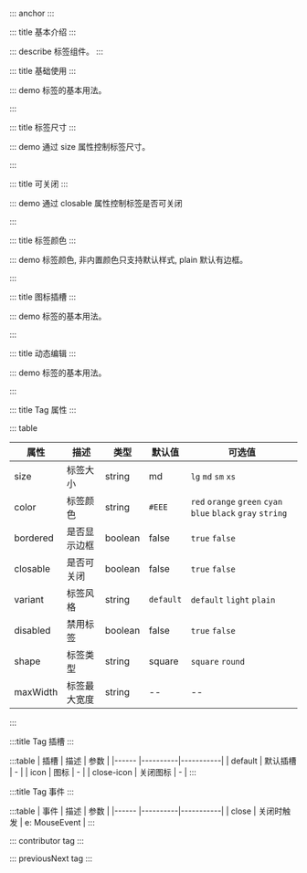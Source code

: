 ::: anchor
:::

::: title 基本介绍
:::

::: describe 标签组件。
:::

::: title 基础使用
:::

::: demo 标签的基本用法。

<template>
<div class="tag-demo">
  <lay-tag>tag</lay-tag>
  <lay-tag bordered color="#FFF">tag</lay-tag>
  <lay-tag closable>tag</lay-tag>
  <lay-tag closable disabled>tag</lay-tag>
  <lay-tag closable max-width="120px" title="超过设置长度省略文本">超过设置长度省略文本</lay-tag>
</div>
</template>

<script>
</script>
<style>
.tag-demo {
  width: 500px;
  display: flex;
  margin-bottom: 15px;
}
.tag-demo .layui-tag{
  margin-right: 15px;
}
</style>

:::

::: title 标签尺寸
:::

::: demo 通过 size 属性控制标签尺寸。

<template>
<div class="tag-demo">
  <lay-tag>default</lay-tag>
  <lay-tag size="lg">tag lg</lay-tag>
  <lay-tag size="md">tag md</lay-tag>
  <lay-tag size="sm">tag sm</lay-tag>
  <lay-tag size="xs">tag xs</lay-tag>
</div>
  <div class="tag-demo">
  <lay-tag><template #icon><lay-icon type="layui-icon-addition" /></template>default</lay-tag>
  <lay-tag size="lg"><template #icon><lay-icon type="layui-icon-addition" /></template>tag lg</lay-tag>
  <lay-tag size="md"><template #icon><lay-icon type="layui-icon-addition" /></template>tag md</lay-tag>
  <lay-tag size="sm"><template #icon><lay-icon type="layui-icon-addition" /></template>tag sm</lay-tag>
  <lay-tag size="xs"><template #icon><lay-icon type="layui-icon-addition" /></template>tag xs</lay-tag>
  </div>
  <div class="tag-demo">
  <lay-tag closable>
    <template #icon><lay-icon type="layui-icon-addition" /></template>
    default
  </lay-tag>
    <lay-tag size="lg" closable>
    <template #icon><lay-icon type="layui-icon-addition" /></template>
    tag lg
  </lay-tag>
    <lay-tag size="md" closable>
    <template #icon><lay-icon type="layui-icon-addition" /></template>
    tag md
  </lay-tag>
  <lay-tag size="sm" closable>
    <template #icon><lay-icon type="layui-icon-addition" /></template>
    tag sm
  </lay-tag>
  <lay-tag size="xs" closable>
    <template #icon><lay-icon type="layui-icon-addition" /></template>
    tag xs
  </lay-tag>
  </div>
</template>

<script>
</script>
<style>
.tag-demo {
  width: 500px;
  display: flex;
  margin-bottom: 15px;
}
.tag-demo .layui-tag{
  margin-right: 15px;
}
</style>

:::

::: title 可关闭
:::

::: demo 通过 closable 属性控制标签是否可关闭

<template>
<div class="tag-demo">
  <lay-tag closable>Tag</lay-tag>
  <lay-tag closable>
    <template #icon><lay-icon type="layui-icon-addition" /></template>
    Tag 2
  </lay-tag>
  <lay-tag closable>
    <template #icon><lay-icon type="layui-icon-addition" /></template>
    自定义关闭图标
    <template #close-icon><lay-icon type="layui-icon-close-fill" /></template>
  </lay-tag>
</div>
</template>

<script>
</script>
<style>
.tag-demo {
  width: 500px;
  display: flex;
  margin-bottom: 15px;
}
.tag-demo .layui-tag{
  margin-right: 15px;
}
</style>

:::

::: title 标签颜色
:::

::: demo 标签颜色, 非内置颜色只支持默认样式, plain 默认有边框。

<template>
  <p class="tag-demo-variant">default:</p>
  <div class="tag-demo">
  <span v-for="color in TAG_COLORS">
  <lay-tag :color="color">Tag</lay-tag>
  </span>
  </div>
  <div class="tag-demo">
  <span v-for="color in TAG_COLORS">
  <lay-tag :color="color" bordered closable>Tag</lay-tag>
  </span>
  </div>
  <p class="tag-demo-variant">light:</p>
  <div class="tag-demo">
  <span v-for="color in TAG_COLORS">
  <lay-tag :color="color" variant="light">Tag</lay-tag>
  </span>
  </div>
  <div class="tag-demo">
  <span v-for="color in TAG_COLORS">
  <lay-tag :color="color" variant="light" bordered closable>Tag</lay-tag>
  </span>
  </div>
  <p class="tag-demo-variant">plain:</p>
  <div class="tag-demo">
  <span v-for="color in TAG_COLORS">
  <lay-tag :color="color" variant="plain">Tag</lay-tag>
  </span>
  </div>
  <div class="tag-demo">
  <span v-for="color in TAG_COLORS">
  <lay-tag :color="color" variant="plain" bordered closable>Tag</lay-tag>
  </span>
  </div>
  <p class="tag-demo-variant">custom:</p>
  <div class="tag-demo">
  <span v-for="color in COLORS">
  <lay-tag :color="color" variant="plain">Tag</lay-tag>
  </span>
  </div>
  <div class="tag-demo">
  <span v-for="color in COLORS">
  <lay-tag :color="color" variant="plain" bordered closable>Tag</lay-tag>
  </span>
  </div>
</template>

<script>
import { ref } from 'vue'

export default {
  setup() {

  const TAG_COLORS = [
  "red",
  "orange",
  "green",
  "cyan",
  "blue",
  "black",
  "gray",
];

const COLORS = [
  "#EEE",
  "#67C23A",
  "#0fc6c2",
  "#165dff"
];

    return {
      TAG_COLORS,
      COLORS
    }
  }
}
</script>
<style>
.tag-demo {
  width: 500px;
  display: flex;
  margin-bottom: 15px;
}
.tag-demo .layui-tag{
  margin-right: 15px;
}
.tag-demo-variant{
  margin-bottom: 10px;
}
</style>

:::

::: title 图标插槽
:::

::: demo 标签的基本用法。

<template>
<div class="tag-demo">
  <lay-tag bordered size="lg" color="#FFF">
    <template #icon>
      <lay-icon type="layui-icon-vercode" />
    </template>
    tag
  </lay-tag>
  <lay-tag bordered size="lg" color="#FFF">
    <template #icon>
      <lay-icon type="layui-icon-login-qq" />
    </template>
    tag
  </lay-tag>
  <lay-tag bordered size="lg" color="#FFF">
    <template #icon>
      <lay-icon type="layui-icon-star-fill" />
    </template>
    tag
  </lay-tag>
  </div>
</template>

<script>
</script>
<style>
.tag-demo {
  width: 500px;
  display: flex;
  margin-bottom: 15px;
}
.tag-demo .layui-tag{
  margin-right: 15px;
}
</style>

:::

::: title 动态编辑
:::

::: demo 标签的基本用法。

<template>
  {{ tagData }}
  <br><br>
  <template v-for="(tag, index) of tagData" :key="`tag-${index}`">
  <lay-tag 
    closable
    @close="handleClose(index)"
    color="#EEE"
    style="margin-right: 5px;"
    >
    {{tag}}
  </lay-tag>
  </template>
  <span id="tagDemo" @click="handlerFocus">
    <lay-input 
    v-if="showInput"   
    ref="inputRef"      
    v-model.trim="inputVal"
    autofocus
    style="width:60px; height:24px"
    @keyup.enter="handleAdd"
    @blur="handleAdd" />
  <lay-tag 
    v-else 
    color="#EEE" 
    >
    <template #icon>
      <lay-icon type="layui-icon-addition"/>
    </template>
    添加
  </lay-tag>
  </span>
</template>

<script>
import { ref, nextTick } from 'vue';

export default {
  setup() {
    const tagData = ref(['Tag']);
    const inputRef = ref(null);
    const showInput = ref(false);
    const inputVal = ref('');

    const handleAdd = () => {
      if (inputVal.value) {
        tagData.value.push(inputVal.value);
        inputVal.value = '';
      }
      showInput.value = false;
    };

    const handleClose = (index) => {
      tagData.value.splice(index, 1);
    };

    const handlerFocus = (e) => {
      showInput.value = true;
      console.log("FIXME 临时")
      setTimeout(() => {
        document.querySelector('#tagDemo input').focus()
      },200)
 
    }

    return {
      tagData,
      inputRef,
      showInput,
      inputVal,
      handleAdd,
      handleClose,
      handlerFocus,
    };
  },
};
</script>
:::


::: title Tag 属性
:::

::: table

| 属性        | 描述     | 类型    | 默认值    | 可选值                             |
| ----------- | -------- | ------ | ------ | ------ |
| size | 标签大小 | string | md | `lg` `md` `sm` `xs`|
| color | 标签颜色 | string | `#EEE`| `red` `orange` `green` `cyan` `blue` `black` `gray` `string` | 
| bordered | 是否显示边框 | boolean | false | `true` `false`|
| closable | 是否可关闭 | boolean | false | `true` `false`|
| variant  | 标签风格  | string | `default` | `default` `light` `plain`|
| disabled | 禁用标签  | boolean | false | `true` `false`|
| shape    | 标签类型  | string | square | `square` `round`|
| maxWidth | 标签最大宽度 | string| -- | --|

:::

:::title Tag 插槽
:::

:::table
| 插槽 | 描述 | 参数 |
|------ |----------|-----------|
| default | 默认插槽 | - |
| icon | 图标 | - |
| close-icon | 关闭图标 | - |
:::

:::title Tag 事件
:::

:::table
| 事件 | 描述 | 参数 |
|------ |----------|-----------|
| close | 关闭时触发 | e: MouseEvent |
:::

::: contributor tag
:::  

::: previousNext tag
:::
